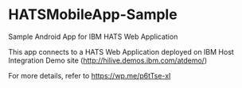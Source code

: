 # HATSMobileApp-Sample
Sample Android App for IBM HATS Web Application

This app connects to a HATS Web Application deployed on IBM Host Integration Demo site (http://hilive.demos.ibm.com/atdemo/)

For more details, refer to https://wp.me/p6tTse-xI
